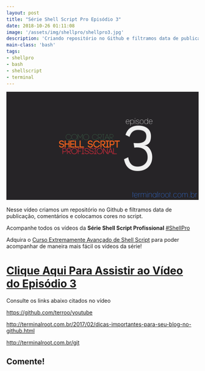 ```yaml
---
layout: post
title: "Série Shell Script Pro Episódio 3"
date: 2018-10-26 01:11:08
image: '/assets/img/shellpro/shellpro3.jpg'
description: 'Criando repositório no Github e filtramos data de publicação, comentários e colocamos cores no script.'
main-class: 'bash'
tags:
- shellpro
- bash
- shellscript
- terminal
---
```


![Série Shell Script Pro Episódio 3](/assets/img/shellpro/shellpro3.jpg "Série Shell Script Pro Episódio 3")

Nesse vídeo criamos um repositório no Github e filtramos data de publicação, comentários e colocamos cores no script.

Acompanhe todos os vídeos da **Série Shell Script Profissional** [#ShellPro](http://bit.ly/shell-pro-root)

Adquira o [Curso Extremamente Avançado de Shell Script](http://terminalroot.com.br/shell) para poder acompanhar de maneira mais fácil os vídeos da série!

# [Clique Aqui Para Assistir ao Vídeo do Episódio 3](https://youtu.be/WygvBW1KOgM)

Consulte os links abaixo citados no vídeo

<https://github.com/terroo/youtube>

<http://terminalroot.com.br/2017/02/dicas-importantes-para-seu-blog-no-github.html>

<http://terminalroot.com.br/git>

## Comente!

<script async src="https://pagead2.googlesyndication.com/pagead/js/adsbygoogle.js"></script>

<!-- Informat -->
<ins class="adsbygoogle"
 style="display:block"
 data-ad-client="ca-pub-2838251107855362"
 data-ad-slot="2327980059"
 data-ad-format="auto"
 data-full-width-responsive="true"></ins>

<script>
(adsbygoogle = window.adsbygoogle || []).push({});
</script>

